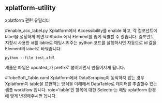## xplatform-utility
xplatform 관련 유틸리티 

#enable_acc_label.py 
Xplatform에서 Accessibility를 enable 하고, 각 컴포넌트에 label을 설정하게 되면 UiStudio 에서 Element를 쉽게 식별할 수 있습니다. 
컴포넌트 지정시 사용한 id를 lable로 매팅시켜주는 python 코드를 실행하시면 자동으로 id 값을 Element의 label로 바꿔줍니다. 
```
python --file test.xfdl 
```
새롭운 파일은 updated_가 prefix로 붙어지면서 만들어지게 됩니다. 

#TobeSoft_Table.xaml 
Xplatform에서 DataScraping이 동작하지 않는 경우 Xplatform이 table을 표현하는 방식을 이해해서 DataTable로 데이터를 추출할수 있는 샘플 workflow 입니다. role='table'인 항목에 대한 Selector는 해당 xplatform 환경에 맞게 변경해주시면 됩니다. 
